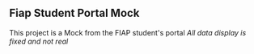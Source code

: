 Fiap Student Portal Mock
---

This project is a Mock from the FIAP student's portal
*All data display is fixed and not real*